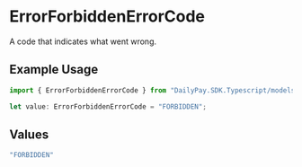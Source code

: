 # ErrorForbiddenErrorCode

A code that indicates what went wrong.

## Example Usage

```typescript
import { ErrorForbiddenErrorCode } from "DailyPay.SDK.Typescript/models";

let value: ErrorForbiddenErrorCode = "FORBIDDEN";
```

## Values

```typescript
"FORBIDDEN"
```
